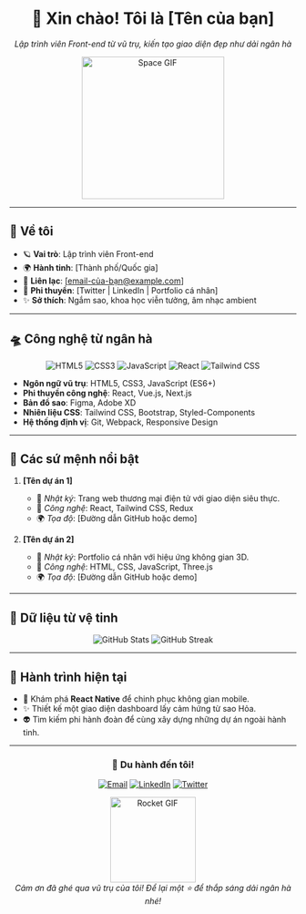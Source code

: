 <div align="center">
  <h1>🌌 Xin chào! Tôi là [Tên của bạn]</h1>
  <p><em>Lập trình viên Front-end từ vũ trụ, kiến tạo giao diện đẹp như dải ngân hà</em></p>
  <img src="https://media.giphy.com/media/l0ExvXIe8UqEJaKVa/giphy.gif" width="250" alt="Space GIF">
</div>

---

## 🌠 Về tôi
- 🪐 **Vai trò**: Lập trình viên Front-end  
- 🌍 **Hành tinh**: [Thành phố/Quốc gia]  
- 📡 **Liên lạc**: [email-của-bạn@example.com]  
- 🚀 **Phi thuyền**: [Twitter | LinkedIn | Portfolio cá nhân]  
- ✨ **Sở thích**: Ngắm sao, khoa học viễn tưởng, âm nhạc ambient  

---

## 🛸 Công nghệ từ ngân hà
<div align="center">
  <img src="https://img.shields.io/badge/HTML5-E34F26?style=for-the-badge&logo=html5&logoColor=white&color=2A1A4A" alt="HTML5">
  <img src="https://img.shields.io/badge/CSS3-1572B6?style=for-the-badge&logo=css3&logoColor=white&color=2A1A4A" alt="CSS3">
  <img src="https://img.shields.io/badge/JavaScript-F7DF1E?style=for-the-badge&logo=javascript&logoColor=white&color=2A1A4A" alt="JavaScript">
  <img src="https://img.shields.io/badge/React-61DAFB?style=for-the-badge&logo=react&logoColor=white&color=2A1A4A" alt="React">
  <img src="https://img.shields.io/badge/Tailwind_CSS-38B2AC?style=for-the-badge&logo=tailwind-css&logoColor=white&color=2A1A4A" alt="Tailwind CSS">
</div>

- **Ngôn ngữ vũ trụ**: HTML5, CSS3, JavaScript (ES6+)  
- **Phi thuyền công nghệ**: React, Vue.js, Next.js  
- **Bản đồ sao**: Figma, Adobe XD  
- **Nhiên liệu CSS**: Tailwind CSS, Bootstrap, Styled-Components  
- **Hệ thống định vị**: Git, Webpack, Responsive Design  

---

## 🌟 Các sứ mệnh nổi bật
1. **[Tên dự án 1]**  
   - 🌙 *Nhật ký*: Trang web thương mại điện tử với giao diện siêu thực.  
   - 🚀 *Công nghệ*: React, Tailwind CSS, Redux  
   - 🌍 *Tọa độ*: [Đường dẫn GitHub hoặc demo]  

2. **[Tên dự án 2]**  
   - 🌙 *Nhật ký*: Portfolio cá nhân với hiệu ứng không gian 3D.  
   - 🚀 *Công nghệ*: HTML, CSS, JavaScript, Three.js  
   - 🌍 *Tọa độ*: [Đường dẫn GitHub hoặc demo]  

---

## 📡 Dữ liệu từ vệ tinh
<div align="center">
  <img src="https://github-readme-stats.vercel.app/api?username=[username-của-bạn]&show_icons=true&theme=vision-friendly-dark&bg_color=1A0B2E&title_color=8A2BE2&text_color=FFFFFF&icon_color=00CED1" alt="GitHub Stats">
  <img src="https://github-readme-streak-stats.herokuapp.com/?user=[username-của-bạn]&theme=vision-friendly-dark&background=1A0B2E&fire=FF4500&ring=8A2BE2" alt="GitHub Streak">
</div>

---

## 🌌 Hành trình hiện tại
- 🔭 Khám phá **React Native** để chinh phục không gian mobile.  
- ✨ Thiết kế một giao diện dashboard lấy cảm hứng từ sao Hỏa.  
- 👽 Tìm kiếm phi hành đoàn để cùng xây dựng những dự án ngoài hành tinh.  

---

<div align="center">
  <h3>🌠 Du hành đến tôi!</h3>
  <a href="mailto:[email-của-bạn]"><img src="https://img.shields.io/badge/Email-D14836?style=for-the-badge&logo=gmail&logoColor=white&color=2A1A4A" alt="Email"></a>
  <a href="[link-linkedin]"><img src="https://img.shields.io/badge/LinkedIn-0077B5?style=for-the-badge&logo=linkedin&logoColor=white&color=2A1A4A" alt="LinkedIn"></a>
  <a href="[link-twitter]"><img src="https://img.shields.io/badge/Twitter-1DA1F2?style=for-the-badge&logo=twitter&logoColor=white&color=2A1A4A" alt="Twitter"></a>
</div>

<p align="center">
  <img src="https://media.giphy.com/media/3o7TKUM3IgJBbB7VYk/giphy.gif" width="150" alt="Rocket GIF">
  <br>
  <em>Cảm ơn đã ghé qua vũ trụ của tôi! Để lại một ⭐ để thắp sáng dải ngân hà nhé!</em>
</p>
